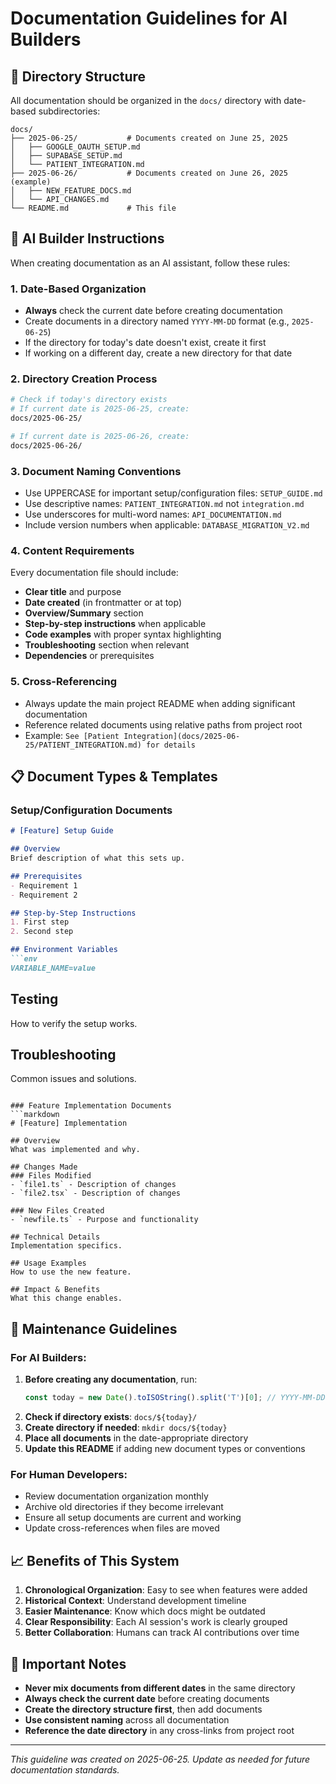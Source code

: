 # Documentation Guidelines for AI Builders

## 📁 Directory Structure

All documentation should be organized in the `docs/` directory with date-based subdirectories:

```
docs/
├── 2025-06-25/           # Documents created on June 25, 2025
│   ├── GOOGLE_OAUTH_SETUP.md
│   ├── SUPABASE_SETUP.md
│   └── PATIENT_INTEGRATION.md
├── 2025-06-26/           # Documents created on June 26, 2025 (example)
│   ├── NEW_FEATURE_DOCS.md
│   └── API_CHANGES.md
└── README.md             # This file
```

## 🤖 AI Builder Instructions

When creating documentation as an AI assistant, follow these rules:

### 1. **Date-Based Organization**
- **Always** check the current date before creating documentation
- Create documents in a directory named `YYYY-MM-DD` format (e.g., `2025-06-25`)
- If the directory for today's date doesn't exist, create it first
- If working on a different day, create a new directory for that date

### 2. **Directory Creation Process**
```bash
# Check if today's directory exists
# If current date is 2025-06-25, create:
docs/2025-06-25/

# If current date is 2025-06-26, create:
docs/2025-06-26/
```

### 3. **Document Naming Conventions**
- Use UPPERCASE for important setup/configuration files: `SETUP_GUIDE.md`
- Use descriptive names: `PATIENT_INTEGRATION.md` not `integration.md`
- Use underscores for multi-word names: `API_DOCUMENTATION.md`
- Include version numbers when applicable: `DATABASE_MIGRATION_V2.md`

### 4. **Content Requirements**
Every documentation file should include:
- **Clear title** and purpose
- **Date created** (in frontmatter or at top)
- **Overview/Summary** section
- **Step-by-step instructions** when applicable
- **Code examples** with proper syntax highlighting
- **Troubleshooting** section when relevant
- **Dependencies** or prerequisites

### 5. **Cross-Referencing**
- Always update the main project README when adding significant documentation
- Reference related documents using relative paths from project root
- Example: `See [Patient Integration](docs/2025-06-25/PATIENT_INTEGRATION.md) for details`

## 📋 Document Types & Templates

### Setup/Configuration Documents
```markdown
# [Feature] Setup Guide

## Overview
Brief description of what this sets up.

## Prerequisites
- Requirement 1
- Requirement 2

## Step-by-Step Instructions
1. First step
2. Second step

## Environment Variables
```env
VARIABLE_NAME=value
```

## Testing
How to verify the setup works.

## Troubleshooting
Common issues and solutions.
```

### Feature Implementation Documents
```markdown
# [Feature] Implementation

## Overview
What was implemented and why.

## Changes Made
### Files Modified
- `file1.ts` - Description of changes
- `file2.tsx` - Description of changes

### New Files Created
- `newfile.ts` - Purpose and functionality

## Technical Details
Implementation specifics.

## Usage Examples
How to use the new feature.

## Impact & Benefits
What this change enables.
```

## 🔄 Maintenance Guidelines

### For AI Builders:
1. **Before creating any documentation**, run:
   ```javascript
   const today = new Date().toISOString().split('T')[0]; // YYYY-MM-DD
   ```
2. **Check if directory exists**: `docs/${today}/`
3. **Create directory if needed**: `mkdir docs/${today}`
4. **Place all documents** in the date-appropriate directory
5. **Update this README** if adding new document types or conventions

### For Human Developers:
- Review documentation organization monthly
- Archive old directories if they become irrelevant
- Ensure all setup documents are current and working
- Update cross-references when files are moved

## 📈 Benefits of This System

1. **Chronological Organization**: Easy to see when features were added
2. **Historical Context**: Understand development timeline
3. **Easier Maintenance**: Know which docs might be outdated
4. **Clear Responsibility**: Each AI session's work is clearly grouped
5. **Better Collaboration**: Humans can track AI contributions over time

## 🚨 Important Notes

- **Never mix documents from different dates** in the same directory
- **Always check the current date** before creating documents
- **Create the directory structure first**, then add documents
- **Use consistent naming** across all documentation
- **Reference the date directory** in any cross-links from project root

---

*This guideline was created on 2025-06-25. Update as needed for future documentation standards.*
